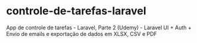 # controle-de-tarefas-laravel
App de controle de tarefas - Laravel, Parte 2 (Udemy) - Laravel UI + Auth + Envio de emails e exportação de dados em XLSX, CSV e PDF
